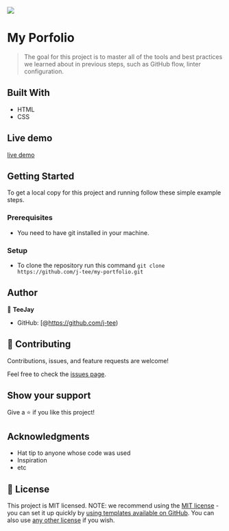![](https://img.shields.io/badge/Microverse-blueviolet)

# My Porfolio

> The goal for this project is to master all of the tools and best practices we learned about in previous steps, such as GitHub flow, linter configuration.

## Built With

- HTML
- CSS

## Live demo
[live demo](https://j-tee.github.io/my-portfolio/)

## Getting Started

To get a local copy for this project and running follow these simple example steps.

### Prerequisites

- You need to have git installed in your machine.

### Setup

- To clone the repository run this command `git clone https://github.com/j-tee/my-portfolio.git`


## Author

👤 **TeeJay**

- GitHub: [@https://github.com/j-tee)

## 🤝 Contributing

Contributions, issues, and feature requests are welcome!

Feel free to check the [issues page](https://github.com/j-tee/my-portfolio/issues/).

## Show your support

Give a ⭐️ if you like this project!

## Acknowledgments

- Hat tip to anyone whose code was used
- Inspiration
- etc

## 📝 License

This project is MIT licensed.
NOTE: we recommend using the [MIT license](https://choosealicense.com/licenses/mit/) - you can set it up quickly by [using templates available on GitHub](https://docs.github.com/en/communities/setting-up-your-project-for-healthy-contributions/adding-a-license-to-a-repository). You can also use [any other license](https://choosealicense.com/licenses/) if you wish.
